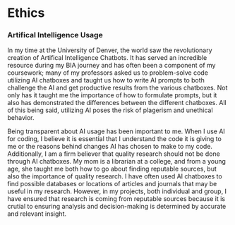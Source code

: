 # Ethics
### Artifical Intelligence Usage
In my time at the University of Denver, the world saw the revolutionary creation of Artifical Intelligence Chatbots. It has served an incredible resource during my BIA journey and has often been a component of my coursework; many of my professors asked us to problem-solve code utilizing AI chatboxes and taught us how to write AI prompts to both challenge the AI and get productive results from the various chatboxes. Not only has it taught me the importance of how to formulate prompts, but it also has demonstrated the differences between the different chatboxes. All of this being said, utilizing AI poses the risk of plagerism and unethical behavior. 

Being transparent about AI usage has been important to me. When I use AI for coding, I believe it is essential that I understand the code it is giving to me or the reasons behind changes AI has chosen to make to my code. Additionally, I am a firm believer that quality research should not be done through AI chatboxes. My mom is a librarian at a college, and from a young age, she taught me both how to go about finding reputable sources, but also the importance of quality research. I have often used AI chatboxes to find possible databases or locations of articles and journals that may be useful in my research. However, in my projects, both individual and group, I have ensured that research is coming from reputable sources because it is crutial to ensuring analysis and decision-making is determined by accurate and relevant insight. 
